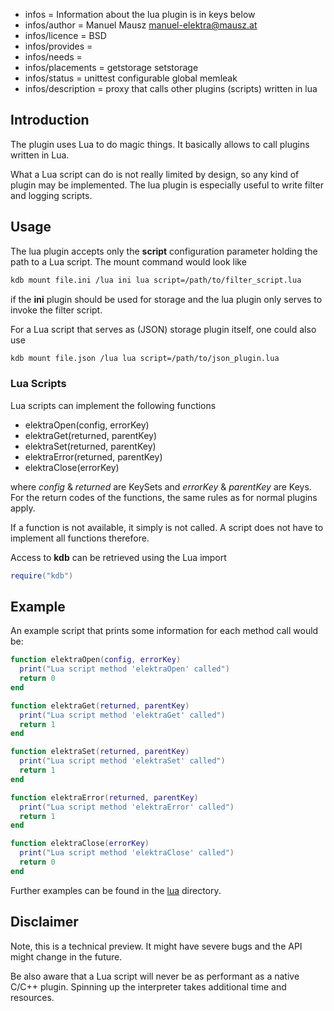 - infos = Information about the lua plugin is in keys below
- infos/author = Manuel Mausz <manuel-elektra@mausz.at>
- infos/licence = BSD
- infos/provides =
- infos/needs =
- infos/placements = getstorage setstorage
- infos/status = unittest configurable global memleak
- infos/description = proxy that calls other plugins (scripts) written in lua

## Introduction

The plugin uses Lua to do magic things. It basically allows to call plugins written in Lua.

What a Lua script can do is not really limited by design, so any kind of plugin may be
implemented. The lua plugin is especially useful to write filter and logging scripts.

## Usage

The lua plugin accepts only the **script** configuration parameter holding the path to a Lua
script. The mount command would look like

```sh
kdb mount file.ini /lua ini lua script=/path/to/filter_script.lua
```

if the **ini** plugin should be used for storage and the lua plugin only serves to invoke the
filter script.

For a Lua script that serves as (JSON) storage plugin itself, one could also use

```sh
kdb mount file.json /lua lua script=/path/to/json_plugin.lua
```

### Lua Scripts

Lua scripts can implement the following functions

- elektraOpen(config, errorKey)
- elektraGet(returned, parentKey)
- elektraSet(returned, parentKey)
- elektraError(returned, parentKey)
- elektraClose(errorKey)

where _config_ & _returned_ are KeySets and _errorKey_ & _parentKey_ are Keys.
For the return codes of the functions, the same rules as for normal plugins apply.

If a function is not available, it simply is not called. A script does not have to
implement all functions therefore.

Access to **kdb** can be retrieved using the Lua import

```lua
require("kdb")
```

## Example

An example script that prints some information for each method call would be:

```lua
function elektraOpen(config, errorKey)
  print("Lua script method 'elektraOpen' called")
  return 0
end

function elektraGet(returned, parentKey)
  print("Lua script method 'elektraGet' called")
  return 1
end

function elektraSet(returned, parentKey)
  print("Lua script method 'elektraSet' called")
  return 1
end

function elektraError(returned, parentKey)
  print("Lua script method 'elektraError' called")
  return 1
end

function elektraClose(errorKey)
  print("Lua script method 'elektraClose' called")
  return 0
end
```

Further examples can be found in the [lua](lua/) directory.

## Disclaimer

Note, this is a technical preview. It might have severe bugs
and the API might change in the future.

Be also aware that a Lua script will never be as performant as a native C/C++ plugin.
Spinning up the interpreter takes additional time and resources.
